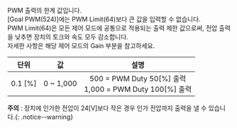 PWM 출력의 한계 값입니다.  
[Goal PWM(524)]에는 PWM Limit(64)보다 큰 값을 입력할 수 없습니다.  
PWM Limit(64)은 모든 제어 모드에 공통으로 적용되는 출력 제한 값으로써, 전압 출력을 낮추면 장치의 토크와 속도 모두 감소합니다.  
자세한 사항은 해당 제어 모드의 Gain 부분을 참고하세요.

| 단위    | 값        | 설명                                                        |
| :-----: | :-------: | :--------------------------------------------------------: |
| 0.1 [%] | 0 ~ 1,000 | 500 = PWM Duty 50[%] 출력<br />1,000 = PWM Duty 100[%] 출력 |

**주의** : 장치에 인가한 전압이 24[V]보다 작은 경우 인가 전압까지 출력을 낼 수 있습니다.{: .notice--warning}